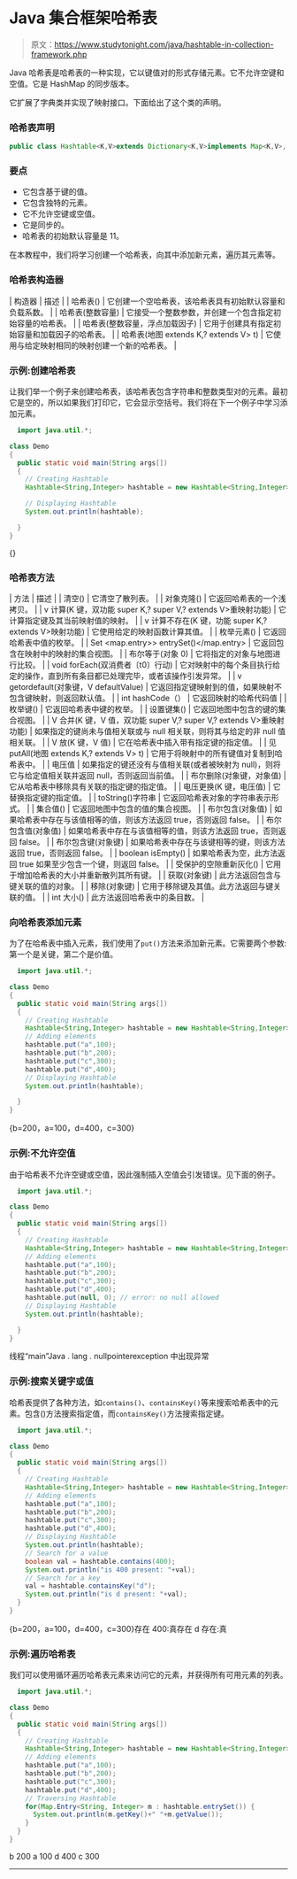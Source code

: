 # Java 集合框架哈希表

> 原文：<https://www.studytonight.com/java/hashtable-in-collection-framework.php>

Java 哈希表是哈希表的一种实现，它以键值对的形式存储元素。它不允许空键和空值。它是 HashMap 的同步版本。

它扩展了字典类并实现了映射接口。下面给出了这个类的声明。

### 哈希表声明

```java
public class Hashtable<K,V>extends Dictionary<K,V>implements Map<K,V>, Cloneable, Serializable
```

### 要点

*   它包含基于键的值。
*   它包含独特的元素。
*   它不允许空键或空值。
*   它是同步的。
*   哈希表的初始默认容量是 11。

在本教程中，我们将学习创建一个哈希表，向其中添加新元素，遍历其元素等。

### 哈希表构造器

| 构造器 | 描述 |
| 哈希表() | 它创建一个空哈希表，该哈希表具有初始默认容量和负载系数。 |
| 哈希表(整数容量) | 它接受一个整数参数，并创建一个包含指定初始容量的哈希表。 |
| 哈希表(整数容量，浮点加载因子) | 它用于创建具有指定初始容量和加载因子的哈希表。 |
| 哈希表(地图 extends K,? extends V> t) | 它使用与给定映射相同的映射创建一个新的哈希表。 |

### 示例:创建哈希表

让我们举一个例子来创建哈希表，该哈希表包含字符串和整数类型对的元素。最初它是空的，所以如果我们打印它，它会显示空括号。我们将在下一个例子中学习添加元素。

```java
  import java.util.*;

class Demo
{
  public static void main(String args[])
  {
    // Creating Hashtable
    Hashtable<String,Integer> hashtable = new Hashtable<String,Integer>();

    // Displaying Hashtable
    System.out.println(hashtable);

  }
} 

```

{}

### 哈希表方法

| 方法 | 描述 |
| 清空() | 它清空了散列表。 |
| 对象克隆() | 它返回哈希表的一个浅拷贝。 |
| v 计算(K 键，双功能 super K,? super V,? extends V>重映射功能) | 它计算指定键及其当前映射值的映射。 |
| v 计算不存在(K 键，功能 super K,? extends V>映射功能) | 它使用给定的映射函数计算其值。 |
| 枚举元素() | 它返回哈希表中值的枚举。 |
| Set <map.entry>> entrySet()</map.entry> | 它返回包含在映射中的映射的集合视图。 |
| 布尔等于(对象 0) | 它将指定的对象与地图进行比较。 |
| void forEach(双消费者〔t0〕行动) | 它对映射中的每个条目执行给定的操作，直到所有条目都已处理完毕，或者该操作引发异常。 |
| v getordefault(对象键，V defaultValue) | 它返回指定键映射到的值，如果映射不包含键映射，则返回默认值。 |
| int hashCode（） | 它返回映射的哈希代码值 |
| 枚举<k>键()</k> | 它返回哈希表中键的枚举。 |
| 设置<k>键集()</k> | 它返回地图中包含的键的集合视图。 |
| V 合并(K 键，V 值，双功能 super V,? super V,? extends V>重映射功能) | 如果指定的键尚未与值相关联或与 null 相关联，则将其与给定的非 null 值相关联。 |
| V 放(K 键，V 值) | 它在哈希表中插入带有指定键的指定值。 |
| 见 putAll(地图 extends K,? extends V> t) | 它用于将映射中的所有键值对复制到哈希表中。 |
| 电压值 | 如果指定的键还没有与值相关联(或者被映射为 null)，则将它与给定值相关联并返回 null，否则返回当前值。 |
| 布尔删除(对象键，对象值) | 它从哈希表中移除具有关联的指定键的指定值。 |
| 电压更换(K 键，电压值) | 它替换指定键的指定值。 |
| toString()字符串 | 它返回哈希表对象的字符串表示形式。 |
| 集合值() | 它返回地图中包含的值的集合视图。 |
| 布尔包含(对象值) | 如果哈希表中存在与该值相等的值，则该方法返回 true，否则返回 false。 |
| 布尔包含值(对象值) | 如果哈希表中存在与该值相等的值，则该方法返回 true，否则返回 false。 |
| 布尔包含键(对象键) | 如果哈希表中存在与该键相等的键，则该方法返回 true，否则返回 false。 |
| boolean isEmpty() | 如果哈希表为空，此方法返回 true 如果至少包含一个键，则返回 false。 |
| 受保护的空隙重新灰化() | 它用于增加哈希表的大小并重新散列其所有键。 |
| 获取(对象键) | 此方法返回包含与键关联的值的对象。 |
| 移除(对象键) | 它用于移除键及其值。此方法返回与键关联的值。 |
| int 大小() | 此方法返回哈希表中的条目数。 |

### 向哈希表添加元素

为了在哈希表中插入元素，我们使用了`put()`方法来添加新元素。它需要两个参数:第一个是关键，第二个是价值。

```java
  import java.util.*;

class Demo
{
  public static void main(String args[])
  {
    // Creating Hashtable
    Hashtable<String,Integer> hashtable = new Hashtable<String,Integer>();
    // Adding elements
    hashtable.put("a",100);
    hashtable.put("b",200);
    hashtable.put("c",300);
    hashtable.put("d",400);
    // Displaying Hashtable
    System.out.println(hashtable);

  }
} 

```

{b=200，a=100，d=400，c=300}

### 示例:不允许空值

由于哈希表不允许空键或空值，因此强制插入空值会引发错误。见下面的例子。

```java
  import java.util.*;

class Demo
{
  public static void main(String args[])
  {
    // Creating Hashtable
    Hashtable<String,Integer> hashtable = new Hashtable<String,Integer>();
    // Adding elements
    hashtable.put("a",100);
    hashtable.put("b",200);
    hashtable.put("c",300);
    hashtable.put("d",400);
    hashtable.put(null, 0); // error: no null allowed
    // Displaying Hashtable
    System.out.println(hashtable);

  }
} 

```

线程“main”Java . lang . nullpointerexception 中出现异常

### 示例:搜索关键字或值

哈希表提供了各种方法，如`contains()`、`containsKey()`等来搜索哈希表中的元素。包含()方法搜索指定值，而`containsKey()`方法搜索指定键。

```java
  import java.util.*;

class Demo
{
  public static void main(String args[])
  {
    // Creating Hashtable
    Hashtable<String,Integer> hashtable = new Hashtable<String,Integer>();
    // Adding elements
    hashtable.put("a",100);
    hashtable.put("b",200);
    hashtable.put("c",300);
    hashtable.put("d",400);
    // Displaying Hashtable
    System.out.println(hashtable);
    // Search for a value
    boolean val = hashtable.contains(400);
    System.out.println("is 400 present: "+val);
    // Search for a key
    val = hashtable.containsKey("d");
    System.out.println("is d present: "+val);   
  }
} 

```

{b=200，a=100，d=400，c=300}存在 400:真存在 d 存在:真

### 示例:遍历哈希表

我们可以使用循环遍历哈希表元素来访问它的元素，并获得所有可用元素的列表。

```java
  import java.util.*;

class Demo
{
  public static void main(String args[])
  {
    // Creating Hashtable
    Hashtable<String,Integer> hashtable = new Hashtable<String,Integer>();
    // Adding elements
    hashtable.put("a",100);
    hashtable.put("b",200);
    hashtable.put("c",300);
    hashtable.put("d",400);
    // Traversing Hashtable
    for(Map.Entry<String, Integer> m : hashtable.entrySet()) {
      System.out.println(m.getKey()+" "+m.getValue());
    }   
  }
} 

```

b 200 a 100 d 400 c 300

* * *
